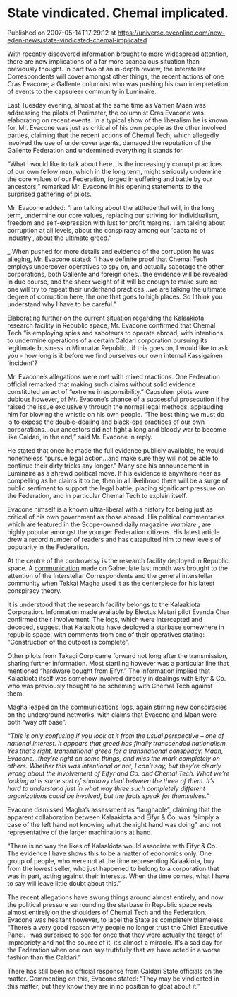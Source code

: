 # State vindicated. Chemal implicated.
Published on 2007-05-14T17:29:12 at https://universe.eveonline.com/new-eden-news/state-vindicated-chemal-implicated

With recently discovered information brought to more widespread attention, there are now implications of a far more scandalous situation than previously thought. In part two of an in-depth review, the Interstellar Correspondents will cover amongst other things, the recent actions of one Cras Evacone; a Gallente columnist who was pushing his own interpretation of events to the capsuleer community in Luminaire. 

Last Tuesday evening, almost at the same time as Varnen Maan was addressing the pilots of Perimeter, the columnist Cras Evacone was elaborating on recent events. In a typical show of the liberalism he is known for, Mr. Evacone was just as critical of his own people as the other involved parties, claiming that the recent actions of Chemal Tech, which allegedly involved the use of undercover agents, damaged the reputation of the Gallente Federation and undermined everything it stands for. 

“What I would like to talk about here…is the increasingly corrupt practices of our own fellow men, which in the long term, might seriously undermine the core values of our Federation, forged in suffering and battle by our ancestors,” remarked Mr. Evacone in his opening statements to the surprised gathering of pilots. 

Mr. Evacone added: “I am talking about the attitude that will, in the long term, undermine our core values, replacing our striving for individualism, freedom and self-expression with lust for profit margins. I am talking about corruption at all levels, about the conspiracy among our 'captains of industry', about the ultimate greed.” 

_ When pushed for more details and evidence of the corruption he was alleging, Mr. Evacone stated: “I have definite proof that Chemal Tech employs undercover operatives to spy on, and actually sabotage the other corporations, both Gallente and foreign ones…the evidence will be revealed in due course, and the sheer weight of it will be enough to make sure no one will try to repeat their underhand practices…we are talking the ultimate degree of corruption here, the one that goes to high places. So I think you understand why I have to be careful.” 

Elaborating further on the current situation regarding the Kalaakiota research facility in Republic space, Mr. Evacone confirmed that Chemal Tech “is employing spies and saboteurs to operate abroad, with intentions to undermine operations of a certain Caldari corporation pursuing its legitimate business in Minmatar Republic…if this goes on, I would like to ask you - how long is it before we find ourselves our own internal Kassigainen 'incident'? 

Mr. Evacone’s allegations were met with mixed reactions. One Federation official remarked that making such claims without solid evidence constituted an act of “extreme irresponsibility.” Capsuleer pilots were dubious however, of Mr. Evacone’s chance of a successful prosecution if he raised the issue exclusively through the normal legal methods, applauding him for blowing the whistle on his own people. “The best thing we must do is to expose the double-dealing and black-ops practices of our own corporations…our ancestors did not fight a long and bloody war to become like Caldari, in the end,” said Mr. Evacone in reply. 

He stated that once he made the full evidence publicly available, he would nonetheless “pursue legal action…and make sure they will not be able to continue their dirty tricks any longer.” Many see his announcement in Luminaire as a shrewd political move. If his evidence is anywhere near as compelling as he claims it to be, then in all likelihood there will be a surge of public sentiment to support the legal battle, placing significant pressure on the Federation, and in particular Chemal Tech to explain itself. 

Evacone himself is a known ultra-liberal with a history for being just as critical of his own government as those abroad. His political commentaries which are featured in the Scope-owned daily magazine _Vramiere_ , are highly popular amongst the younger Federation citizens. His latest article drew a record number of readers and has catapulted him to new levels of popularity in the Federation. 

At the centre of the controversy is the research facility deployed in Republic space. A [communication](“http://myeve.eve-online.com/ingameboard.asp?a=topic&threadID=510037”) made on Galnet late last month was brought to the attention of the Interstellar Correspondents and the general interstellar community when Tekkai Magha used it as the centerpiece for his latest conspiracy theory. 

It is understood that the research facility belongs to the Kalaakiota Corporation. Information made available by Electus Matari pilot Evanda Char confirmed their involvement. The logs, which were intercepted and decoded, suggest that Kalaakiota have deployed a starbase somewhere in republic space, with comments from one of their operatives stating: “Construction of the outpost is complete”. 

Other pilots from Takagi Corp came forward not long after the transmission, sharing further information. Most startling however was a particular line that mentioned “hardware bought from Eifyr.” The information implied that Kalaakiota itself was somehow involved directly in dealings with Eifyr & Co. who was previously thought to be scheming with Chemal Tech against them. 

Magha leaped on the communications logs, again stirring new conspiracies on the underground networks, with claims that Evacone and Maan were both “way off base”. 

_“This is only confusing if you look at it from the usual perspective – one of national interest. It appears that greed has finally transcended nationalism. Yes that’s right, transnational greed for a transnational conspiracy. Maan, Evacone…they’re right on some things, and miss the mark completely on others. Whether this was intentional or not, I can’t say, but they’re clearly wrong about the involvement of Eifyr and Co. and Chemal Tech. What we’re looking at is some sort of shadowy deal between the three of them. It’s hard to understand just in what way three such completely different organizations could be involved, but the facts speak for themselves.”_

Evacone dismissed Magha’s assessment as “laughable”, claiming that the apparent collaboration between Kalaakiota and Eifyr  & Co. was “simply a case of the left hand not knowing what the right hand was doing” and not representative of the larger machinations at hand. 

“There is no way the likes of Kalaakiota would associate with Eifyr & Co. The evidence I have shows this to be a matter of economics only. One group of people, who were not at the time representing Kalaakiota, buy from the lowest seller, who just happened to belong to a corporation that was in part, acting against their interests. When the time comes, what I have to say will leave little doubt about this.” 

The recent allegations have swung things around almost entirely, and now the political pressure surrounding the starbase in Republic space rests almost entirely on the shoulders of Chemal Tech and the Federation. Evacone was hesitant however, to label the State as completely blameless. “There’s a very good reason why people no longer trust the Chief Executive Panel. I was surprised to see for once that they were actually the target of impropriety and not the source of it, it’s almost a miracle. It’s a sad day for the Federation when one can say truthfully that we have acted in a worse fashion than the Caldari.”

There has still been no official response from Caldari State officials on the matter. Commenting on this, Evacone stated: “They may be vindicated in this matter, but they know they are in no position to gloat about it.”
